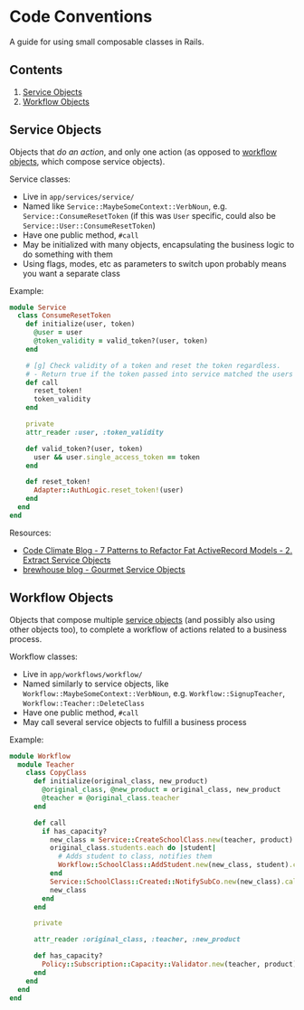 Code Conventions
================

A guide for using small composable classes in Rails.

Contents
--------

1. [Service Objects](#service-objects)
1. [Workflow Objects](#workflow-objects)

Service Objects
---------------

Objects that *do an action*, and only one action (as opposed to [workflow objects](#workflow-objects), which compose service objects).

Service classes:

* Live in `app/services/service/`
* Named like `Service::MaybeSomeContext::VerbNoun`, e.g. `Service::ConsumeResetToken` (if this was `User` specific, could also be `Service::User::ConsumeResetToken`)
* Have one public method, `#call`
* May be initialized with many objects, encapsulating the business logic to do something with them
* Using flags, modes, etc as parameters to switch upon probably means you want a separate class 

Example:

```ruby
module Service
  class ConsumeResetToken
    def initialize(user, token)
      @user = user
      @token_validity = valid_token?(user, token)
    end

    # [g] Check validity of a token and reset the token regardless.
    # - Return true if the token passed into service matched the users token
    def call
      reset_token!
      token_validity
    end

    private
    attr_reader :user, :token_validity

    def valid_token?(user, token)
      user && user.single_access_token == token
    end

    def reset_token!
      Adapter::AuthLogic.reset_token!(user)
    end
  end
end
```

Resources:
* [Code Climate Blog - 7 Patterns to Refactor Fat ActiveRecord Models - 2. Extract Service Objects](http://blog.codeclimate.com/blog/2012/10/17/7-ways-to-decompose-fat-activerecord-models/#service-objects)
* [brewhouse blog - Gourmet Service Objects](http://brewhouse.io/blog/2014/04/30/gourmet-service-objects.html)

Workflow Objects
----------------

Objects that compose multiple [service objects](#service-objects) (and possibly also using other objects too), to complete a workflow of actions related to a business process.

Workflow classes:

* Live in `app/workflows/workflow/`
* Named similarly to service objects, like `Workflow::MaybeSomeContext::VerbNoun`, e.g. `Workflow::SignupTeacher`, `Workflow::Teacher::DeleteClass`
* Have one public method, `#call`
* May call several service objects to fulfill a business process

Example:

```ruby
module Workflow
  module Teacher
    class CopyClass
      def initialize(original_class, new_product)
        @original_class, @new_product = original_class, new_product
        @teacher = @original_class.teacher
      end

      def call
        if has_capacity?
          new_class = Service::CreateSchoolClass.new(teacher, product).call
          original_class.students.each do |student|
            # Adds student to class, notifies them
            Workflow::SchoolClass::AddStudent.new(new_class, student).call
          end
          Service::SchoolClass::Created::NotifySubCo.new(new_class).call
          new_class
        end
      end

      private

      attr_reader :original_class, :teacher, :new_product

      def has_capacity?
        Policy::Subscription::Capacity::Validator.new(teacher, product).has_capacity?
      end
    end
  end
end

```
